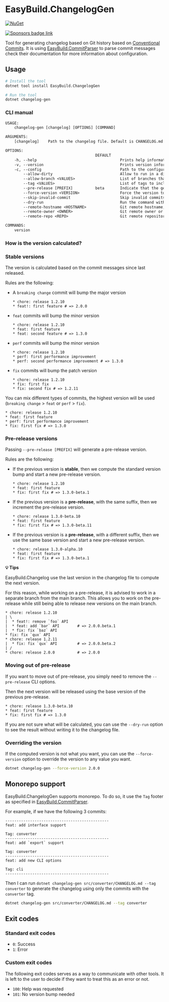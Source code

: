 # EasyBuild.ChangelogGen

[![NuGet](https://img.shields.io/nuget/v/EasyBuild.ChangelogGen.svg)](https://www.nuget.org/packages/EasyBuild.ChangelogGen)

[![Sponsors badge link](https://img.shields.io/badge/Sponsors_this_project-EA4AAA?style=for-the-badge)](https://mangelmaxime.github.io/sponsors/)

Tool for generating changelog based on Git history based on [Conventional Commits](https://www.conventionalcommits.org/en/v1.0.0/). It is using [EasyBuild.CommitParser](https://github.com/easybuild-org/EasyBuild.CommitParser) to parse commit messages check their documentation for more information about configuration.

## Usage

```bash
# Install the tool
dotnet tool install EasyBuild.ChangelogGen

# Run the tool
dotnet changelog-gen
```

### CLI manual

```txt
USAGE:
    changelog-gen [changelog] [OPTIONS] [COMMAND]

ARGUMENTS:
    [changelog]    Path to the changelog file. Default is CHANGELOG.md

OPTIONS:
                                        DEFAULT
    -h, --help                                     Prints help information
    -v, --version                                  Prints version information
    -c, --config                                   Path to the configuration file
        --allow-dirty                              Allow to run in a dirty repository (having not commit changes in your reporitory)
        --allow-branch <VALUES>                    List of branches that are allowed to be used to generate the changelog. Default is 'main'
        --tag <VALUES>                             List of tags to include in the changelog
        --pre-release [PREFIX]          beta       Indicate that the generated version is a pre-release version. Optionally, you can provide a prefix for the beta version. Default is 'beta'
        --force-version <VERSION>                  Force the version to be used in the changelog
        --skip-invalid-commit                      Skip invalid commits instead of failing
        --dry-run                                  Run the command without writing to the changelog file, output the new version content to STDOUT instead
        --remote-hostname <HOSTNAME>               Git remote hostname, e.g. github.com, gitlab.com
        --remote-owner <OWNER>                     Git remote owner or organization name
        --remote-repo <REPO>                       Git remote repository name

COMMANDS:
    version
```

### How is the version calculated?

### Stable versions

The version is calculated based on the commit messages since last released.

Rules are the following:

- A `breaking change` commit will bump the major version

    ```text
    * chore: release 1.2.10
    * feat!: first feature # => 2.0.0
    ```

- `feat` commits will bump the minor version

    ```text
    * chore: release 1.2.10
    * feat: first feature
    * feat: second feature # => 1.3.0
    ```

- `perf` commits will bump the minor version

    ```text
    * chore: release 1.2.10
    * perf: first performance improvement
    * perf: second performance improvement # => 1.3.0
    ```

- `fix` commits will bump the patch version

    ```text
    * chore: release 1.2.10
    * fix: first fix
    * fix: second fix # => 1.2.11
    ```

You can mix different types of commits, the highest version will be used (`breaking change` > `feat` or `perf` > `fix`).

```text
* chore: release 1.2.10
* feat: first feature
* perf: first performance improvement
* fix: first fix # => 1.3.0
```

### Pre-release versions

Passing `--pre-release [PREFIX]` will generate a pre-release version.

Rules are the following:

- If the previous version is **stable**, then we compute the standard version bump and start a new pre-release version.

    ```text
    * chore: release 1.2.10
    * feat: first feature
    * fix: first fix # => 1.3.0-beta.1
    ```

- If the previous version is a **pre-release**, with the same suffix, then we increment the pre-release version.

    ```text
    * chore: release 1.3.0-beta.10
    * feat: first feature
    * fix: first fix # => 1.3.0-beta.11
    ```

- If the previous version is a **pre-release**, with a different suffix, then we use the same base version and start a new pre-release version.

    ```text
    * chore: release 1.3.0-alpha.10
    * feat: first feature
    * fix: first fix # => 1.3.0-beta.1
    ```

**💡 Tips**

EasyBuild.Changelog use the last version in the changelog file to compute the next version.

For this reason, while working on a pre-release, it is advised to work in a separate branch from the main branch. This allows you to work on the pre-release while still being able to release new versions on the main branch.

```text
* chore: release 1.2.10
| \
|  * feat!: remove `foo` API
|  * feat: add `bar` API        # => 2.0.0.beta.1
|  * fix: fix `baz` API
* fix: fix `qux` API
* chore: release 1.2.11
|  * fix: fix `qux` API         # => 2.0.0.beta.2
| /
* chore: release 2.0.0          # => 2.0.0
```

### Moving out of pre-release

If you want to move out of pre-release, you simply need to remove the `--pre-release` CLI options.

Then the next version will be released using the base version of the previous pre-release.

```text
* chore: release 1.3.0-beta.10
* feat: first feature
* fix: first fix # => 1.3.0
```

If you are not sure what will be calculated, you can use the `--dry-run` option to see the result without writing it to the changelog file.

### Overriding the version

If the computed version is not what you want, you can use the `--force-version` option to override the version to any value you want.

```bash
dotnet changelog-gen --force-version 2.0.0
```

## Monorepo support

EasyBuild.ChangelogGen supports monorepo. To do so, it use the `Tag` footer as specified in [EasyBuild.CommitParser](https://github.com/easybuild-org/EasyBuild.CommitParser).

For example, if we have the following 3 commits:

```text
----------------------------------------------
feat: add interface support

Tag: converter
----------------------------------------------
feat: add `export` support

Tag: converter
----------------------------------------------
feat: add new CLI options

Tag: cli
----------------------------------------------
```

Then I can run `dotnet changelog-gen src/converter/CHANGELOG.md --tag converter` to generate the changelog using only the commits with the `converter` tag.

```bash
dotnet changelog-gen src/converter/CHANGELOG.md --tag converter
```

## Exit codes

### Standard exit codes

- `0`: Success
- `1`: Error

### Custom exit codes

The following exit codes serves as a way to communicate with other tools. It is left to the user to decide if they want to treat this as an error or not.

- `100`: Help was requested
- `101`: No version bump needed
